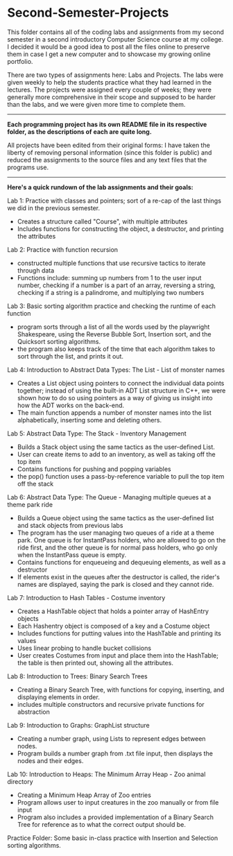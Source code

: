 # Second-Semester-Projects

This folder contains all of the coding labs and assignments from my second semester in a second introductory Computer Science course at my college. I decided it would be a good idea to post all the files online to preserve them in case I get a new computer and to showcase my growing online portfolio.

There are two types of assignments here: Labs and Projects. The labs were given weekly to help the students practice what they had learned in the lectures. The projects were assigned every couple of weeks; they were generally more comprehensive in their scope and supposed to be harder than the labs, and we were given more time to complete them.  
___

**Each programming project has its own README file in its respective folder, as the descriptions of each are quite long.**

All projects have been edited from their original forms: I have taken the liberty of removing personal information (since this folder is public) and reduced the assignments to the source files and any text files that the programs use.

___

**Here's a quick rundown of the lab assignments and their goals:**

Lab 1: Practice with classes and pointers; sort of a re-cap of the last things we did in the previous semester.
 - Creates a structure called "Course", with multiple attributes
 - Includes functions for constructing the object, a destructor, and printing the attributes
 
 Lab 2: Practice with function recursion
 - constructed multiple functions that use recursive tactics to iterate through data
 - Functions include: summing up numbers from 1 to the user input number, checking if a number is a part of an array, reversing a string, checking if a string is a palindrome, and multiplying two numbers
 
 Lab 3: Basic sorting algorithm practice and checking the runtime of each function
 - program sorts through a list of all the words used by the playwright Shakespeare, using the Reverse Bubble Sort, Insertion sort, and the Quicksort sorting algorithms.
 - the program also keeps track of the time that each algorithm takes to sort through the list, and prints it out.
 
Lab 4: Introduction to Abstract Data Types: The List - List of monster names
 - Creates a List object using pointers to connect the individual data points together; instead of using the built-in ADT List structure in C++, we were shown how to do so using pointers as a way of giving us insight into how the ADT works on the back-end.
 - The main function appends a number of monster names into the list alphabetically, inserting some and deleting others.
  
Lab 5: Abstract Data Type: The Stack - Inventory Management
 - Builds a Stack object using the same tactics as the user-defined List.
 - User can create items to add to an inventory, as well as taking off the top item
 - Contains functions for pushing and popping variables
 - the pop() function uses a pass-by-reference variable to pull the top item off the stack
  
Lab 6: Abstract Data Type: The Queue - Managing multiple queues at a theme park ride
 - Builds a Queue object using the same tactics as the user-defined list and stack objects from previous labs
 - The program has the user managing two queues of a ride at a theme park. One queue is for InstantPass holders, who are allowed to go on the ride first, and the other queue is for normal pass holders, who go only when the InstantPass queue is empty.
 -  Contains functions for enqueueing and dequeuing elements, as well as a destructor
 - If elements exist in the queues after the destructor is called, the rider's names are displayed, saying the park is closed and they cannot ride.

Lab 7: Introduction to Hash Tables - Costume inventory
 - Creates a HashTable object that holds a pointer array of HashEntry objects
 - Each Hashentry object is composed of a key and a Costume object
 - Includes functions for putting values into the HashTable and printing its values
 - Uses linear probing to handle bucket collisions
 - User creates Costumes from input and place them into the HashTable; the table is then printed out, showing all the attributes.
 
Lab 8: Introduction to Trees: Binary Search Trees
 - Creating a Binary Search Tree, with functions for copying, inserting, and displaying elements in order.
 - includes multiple constructors and recursive private functions for abstraction

Lab 9: Introduction to Graphs: GraphList structure
 - Creating a number graph, using Lists to represent edges between nodes.
 - Program builds a number graph from .txt file input, then displays the nodes and their edges.
 
Lab 10: Introduction to Heaps: The Minimum Array Heap - Zoo animal directory
 - Creating a Minimum Heap Array of Zoo entries
 - Program allows user to input creatures in the zoo manually or from file input
 - Program also includes a provided implementation of a Binary Search Tree for reference as to what the correct output should be.
 
Practice Folder: Some basic in-class practice with Insertion and Selection sorting algorithms.
